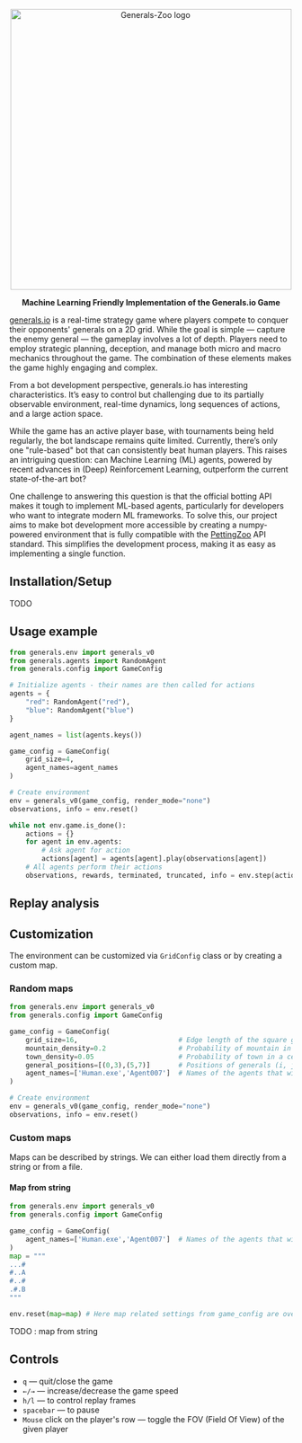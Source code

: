 <div align="center">

[<img src="https://github.com/strakam/Generals-Zoo/blob/master/generals/images/test.png?raw=true" alt="Generals-Zoo logo" width="500"/>](https://github.com/strakam/Generals-Zoo)

**Machine Learning Friendly Implementation of the Generals.io Game**
 
</div>

[generals.io](https://generals.io/) is a real-time strategy game where players compete to conquer their opponents' generals on a 2D grid. While the goal is simple — capture the enemy general — the gameplay involves a lot of depth. Players need to employ strategic planning, deception, and manage both micro and macro mechanics throughout the game. The combination of these elements makes the game highly engaging and complex.

From a bot development perspective, generals.io has interesting characteristics. It’s easy to control but challenging due to its partially observable environment, real-time dynamics, long sequences of actions, and a large action space.

While the game has an active player base, with tournaments being held regularly, the bot landscape remains quite limited. Currently, there’s only one "rule-based" bot that can consistently beat human players. This raises an intriguing question: can Machine Learning (ML) agents, powered by recent advances in (Deep) Reinforcement Learning, outperform the current state-of-the-art bot?

One challenge to answering this question is that the official botting API makes it tough to implement ML-based agents, particularly for developers who want to integrate modern ML frameworks. To solve this, our project aims to make bot development more accessible by creating a numpy-powered environment that is fully compatible with the [PettingZoo](https://pettingzoo.farama.org/) API standard. This simplifies the development process, making it as easy as implementing a single function.


## Installation/Setup
TODO

## Usage example

```python
from generals.env import generals_v0
from generals.agents import RandomAgent
from generals.config import GameConfig

# Initialize agents - their names are then called for actions
agents = {
    "red": RandomAgent("red"),
    "blue": RandomAgent("blue")
}

agent_names = list(agents.keys())

game_config = GameConfig(
    grid_size=4,
    agent_names=agent_names
)

# Create environment
env = generals_v0(game_config, render_mode="none")
observations, info = env.reset()

while not env.game.is_done():
    actions = {}
    for agent in env.agents:
        # Ask agent for action
        actions[agent] = agents[agent].play(observations[agent])
    # All agents perform their actions
    observations, rewards, terminated, truncated, info = env.step(actions)
```

## Replay analysis

## Customization
The environment can be customized via `GridConfig` class or by creating a custom map.

### Random maps
```python
from generals.env import generals_v0
from generals.config import GameConfig

game_config = GameConfig(
    grid_size=16,                         # Edge length of the square grid
    mountain_density=0.2                  # Probability of mountain in a cell
    town_density=0.05                     # Probability of town in a cell
    general_positions=[(0,3),(5,7)]       # Positions of generals (i, j)
    agent_names=['Human.exe','Agent007']  # Names of the agents that will be called to play the game
)

# Create environment
env = generals_v0(game_config, render_mode="none")
observations, info = env.reset()
```

### Custom maps
Maps can be described by strings. We can either load them directly from a string or from a file.

#### Map from string
```python
from generals.env import generals_v0
from generals.config import GameConfig

game_config = GameConfig(
    agent_names=['Human.exe','Agent007']  # Names of the agents that will be called to play the game
)
map = """
...#
#..A
#..#
.#.B
"""

env.reset(map=map) # Here map related settings from game_config are overridden
```

TODO : map from string

## Controls
- `q` — quit/close the game
- `←/→` — increase/decrease the game speed
- `h/l` — to control replay frames
- `spacebar` — to pause
- `Mouse` click on the player's row — toggle the FOV (Field Of View) of the given player
